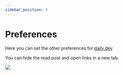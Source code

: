 ```yaml
---
sidebar_position: 4
---
```


# Preferences

Here you can set the other preferences for [daily.dev](https://daily.dev)

You can hide the read post and open links in a new tab.



![](https://daily-now-res.cloudinary.com/image/upload/v1635919839/docs/test11.png)
